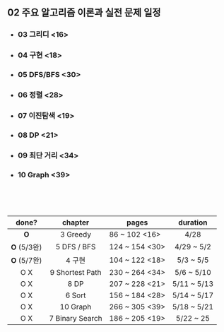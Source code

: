 ## 02 주요 알고리즘 이론과 실전 문제 일정

- ###  03 그리디 <16>
- ### 04 구현 <18>
- ### 05 DFS/BFS <30>
- ### 06 정렬 <28>
- ### 07 이진탐색 <19>
- ### 08 DP <21>
- ### 09 최단 거리 <34>
- ### 10 Graph <39>

<br>
<br>
<br>


| done? |     chapter     | pages          |   duration  |
|:-----:|:---------------:|----------------|:-----------:|
| **O** | 3 Greedy        | 86 ~ 102 <16>  | 4/28        |
| **O** (5/3완) | 5 DFS / BFS     | 124 ~ 154 <30> | 4/29 ~ 5/2  |
| **O** (5/7완) | 4 구현           | 104 ~ 122 <18> | 5/3 ~ 5/5   |
| O X   | 9 Shortest Path | 230 ~ 264 <34> | 5/6 ~ 5/10  |
| O X   | 8 DP            | 207 ~ 228 <21> | 5/11 ~ 5/13 |
| O X   | 6 Sort          | 156 ~ 184 <28> | 5/14 ~ 5/17 |
| O X   | 10 Graph        | 266 ~ 305 <39> | 5/18 ~ 5/21 |
| O X   | 7 Binary Search | 186 ~ 205 <19> | 5/22 ~ 25   |


<br>
<br>
<br>
<br>
